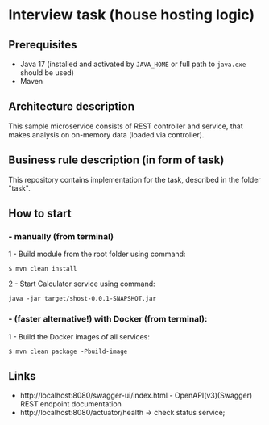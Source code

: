 # Interview task (house hosting logic)

## Prerequisites
- Java 17 (installed and activated by `JAVA_HOME` or full path to `java.exe` should be used)
- Maven

## Architecture description
This sample microservice consists of REST controller and service, that makes
analysis on on-memory data (loaded via controller).

## Business rule description (in form of task)
This repository contains implementation for the task, described in the folder "task".

## How to start
### - manually (from terminal)
1 - Build module from the root folder using command:
```shell
$ mvn clean install
```
2 - Start Calculator service using command:
```shell
java -jar target/shost-0.0.1-SNAPSHOT.jar
```

### - (faster alternative!) with Docker (from terminal):

1 - Build the Docker images of all services:

```shell
$ mvn clean package -Pbuild-image
```

## Links
- http://localhost:8080/swagger-ui/index.html - OpenAPI(v3)(Swagger) REST endpoint documentation
- http://localhost:8080/actuator/health -> check status service;